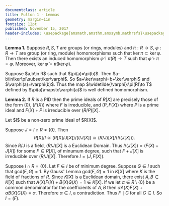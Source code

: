 ```yaml
---
documentclass: article
title: Fulton 1 - Lemmas
geometry: margin=1in
fontsize: 12pt
published: November 15, 2017
header-includes: \usepackage{amsmath,amsthm,amssymb,mathrsfs}\usepackage[all]{xy}
...
```


**Lemma 1.**
Suppose $R,S,T$ are groups (or rings, modules) and $\pi:R\to S$, $\varphi:R\to T$
are group (or ring, module) homomorphisms such that $\ker\pi\subset\ker\varphi$.
Then there exists an
induced homomorphism $\widetilde{\varphi}:\pi(R)\to T$ such that
$\widetilde{\varphi}\circ\pi=\varphi$. Moreover, $\ker\widetilde{\varphi}=\pi(\ker\varphi)$.

<div class="proof">
Suppose $a,b\in R$ such that $\pi(a)=\pi(b)$. Then $a-b\in\ker\pi\subset\ker\varphi$.
So $a+\ker\varphi=b+\ker\varphi$ and $\varphi(a)=\varphi(b)$. Thus the map
$\widetilde{\varphi}:\pi(R)\to T$ defined by $\pi(a)\mapsto\varphi(a)$ is well defined
homomorphism.
</div>

**Lemma 2.**
If $R$ is a PID then the prime ideals of $R[X]$ are precisely
those of the form $(0)$, $(F(X))$ where $F$ is irreducible, and $(P, F(X))$
where $P$ is a prime ideal and $F(X) + P$ is irreducible over $(R/P)[X]$.

<div class="proof">
Let $I$ be a non-zero prime ideal of $R[X]$.

Suppose $J=I\cap R\ne \{0\}$. Then
$$
R[X]/I\cong (R[X]/J[X])/(I/J[X])\cong(R/J)[X]/(I/(J[X])).
$$
Since $R/J$ is a field, $(R/J)[X]$ is a Euclidean Domain. Thus $I/(J[X])=(F(X)+J[X])$
for some $F\in R[X]$, of minumum degree, such that $F+J[X]$ is irreducible over
$(R/J)[X]$. Therefore $I=(J, F(X))$.

Suppose $I\cap R=\{0\}$. Let $F\in I$ be of minimum degree. Suppose $G\in I$
such that $\text{gcd}(F,G)=1$. By Gauss' Lemma $\text{gcd}(F,G)=1$ in
$K[X]$ where $K$ is the field of fractions of $R$. Since $K[X]$ is a Euclidean
domain, there exist $A,B\in K[X]$ such that $A(X)F(X)+B(X)G(X)=1\in K[X]$. If we let
$\alpha\in R\setminus\{0\}$ be a common denominator for the coefficients of
$A,B$ then $\alpha A(X)F(X)+\alpha B(X)G(X)=\alpha$. Therefore $\alpha\in I$, a
contradiction. Thus $F\mid G$ for all $G\in I$. So $I=(F)$.
</div>
